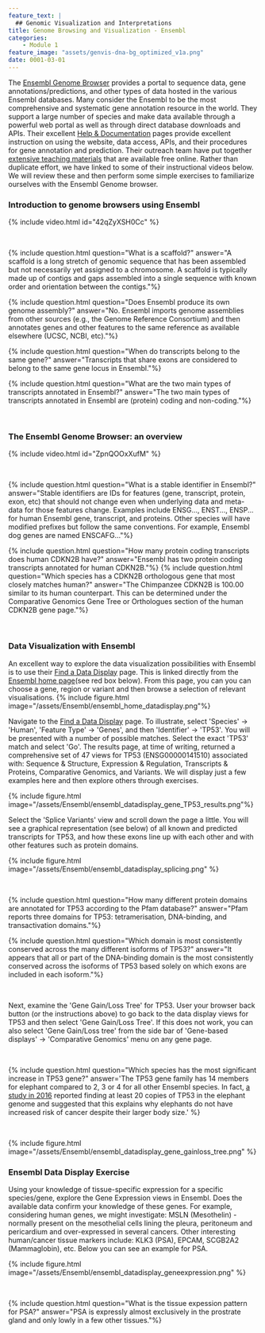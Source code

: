 ```yaml
---
feature_text: |
  ## Genomic Visualization and Interpretations
title: Genome Browsing and Visualization - Ensembl
categories:
    - Module 1
feature_image: "assets/genvis-dna-bg_optimized_v1a.png"
date: 0001-03-01
---
```


The [Ensembl Genome Browser](http://www.ensembl.org/index.html) provides a portal to sequence data, gene annotations/predictions, and other types of data hosted in the various Ensembl databases. Many consider the Ensembl to be the most comprehensive and systematic gene annotation resource in the world. They support a large number of species and make data available through a powerful web portal as well as through direct database downloads and APIs. Their excellent [Help & Documentation](http://www.ensembl.org/info/index.html) pages provide excellent instruction on using the website, data access, APIs, and their procedures for gene annotation and prediction. Their outreach team have put together [extensive teaching materials](http://www.ensembl.org/info/website/tutorials/index.html) that are available free online. Rather than duplicate effort, we have linked to some of their instructional videos below. We will review these and then perform some simple exercises to familiarize ourselves with the Ensembl Genome browser.

### Introduction to genome browsers using Ensembl

{% include video.html id="42qZyXSH0Cc" %}
<p><br></p>
{% include question.html question="What is a scaffold?" answer="A scaffold is a long stretch of genomic sequence that has been assembled but not necessarily yet assigned to a chromosome. A scaffold is typically made up of contigs and gaps assembled into a single sequence with known order and orientation between the contigs."%}

{% include question.html question="Does Ensembl produce its own genome assembly?" answer="No. Ensembl imports genome assemblies from other sources (e.g., the Genome Reference Consortium) and then annotates genes and other features to the same reference as available elsewhere (UCSC, NCBI, etc)."%}

{% include question.html question="When do transcripts belong to the same gene?" answer="Transcripts that share exons are considered to belong to the same gene locus in Ensembl."%}

{% include question.html question="What are the two main types of transcripts annotated in Ensembl?" answer="The two main types of transcripts annotated in Ensembl are (protein) coding and non-coding."%}
<p><br></p>

### The Ensembl Genome Browser: an overview

{% include video.html id="ZpnQOOxXufM" %}
<p><br></p>
{% include question.html question="What is a stable identifier in Ensembl?" answer="Stable identifiers are IDs for features (gene, transcript, protein, exon, etc) that should not change even when underlying data and meta-data for those features change. Examples include ENSG..., ENST..., ENSP... for human Ensembl gene, transcript, and proteins. Other species will have modified prefixes but follow the same conventions. For example, Ensembl dog genes are named ENSCAFG..."%}

{% include question.html question="How many protein coding transcripts does human CDKN2B have?" answer="Ensembl has two protein coding transcripts annotated for human CDKN2B."%}
{% include question.html question="Which species has a CDKN2B orthologous gene that most closely matches human?" answer="The Chimpanzee CDKN2B is 100.00 similar to its human counterpart. This can be determined under the Comparative Genomics Gene Tree or Orthologues section of the human CDKN2B gene page."%}
<p><br></p>

### Data Visualization with Ensembl

An excellent way to explore the data visualization possibilities with Ensembl is to use their [Find a Data Display](http://www.ensembl.org/info/website/gallery.html) page. This is linked directly from the [Ensembl home page](http://www.ensembl.org/index.html)(see red box below). From this page, you can you can choose a gene, region or variant and then browse a selection of relevant visualisations. 
{% include figure.html image="/assets/Ensembl/ensembl_home_datadisplay.png"%}

Navigate to the [Find a Data Display](http://www.ensembl.org/info/website/gallery.html) page. To illustrate, select 'Species' -> 'Human', 'Feature Type' -> 'Genes', and then 'Identifier' -> 'TP53'. You will be presented with a number of possible matches. Select the exact 'TP53' match and select 'Go'. The results page, at time of writing, returned a comprehensive set of 47 views for TP53 (ENSG00000141510) associated with: Sequence & Structure, Expression & Regulation, Transcripts & Proteins, Comparative Genomics, and Variants. We will display just a few examples here and then explore others through exercises.   

{% include figure.html image="/assets/Ensembl/ensembl_datadisplay_gene_TP53_results.png"%}

Select the 'Splice Variants' view and scroll down the page a little. You will see a graphical representation (see below) of all known and predicted transcripts for TP53, and how these exons line up with each other and with other features such as protein domains.  

{% include figure.html image="/assets/Ensembl/ensembl_datadisplay_splicing.png" %}

<p><br></p>
{% include question.html question="How many different protein domains are annotated for TP53 according to the Pfam database?" answer="Pfam reports three domains for TP53: tetramerisation, DNA-binding, and transactivation domains."%}

{% include question.html question="Which domain is most consistently conserved across the many different isoforms of TP53?" answer="It appears that all or part of the DNA-binding domain is the most consistently conserved across the isoforms of TP53 based solely on which exons are included in each isoform."%}
<p><br></p>

Next, examine the 'Gene Gain/Loss Tree' for TP53. User your browser back button (or the instructions above) to go back to the data display views for TP53 and then select 'Gene Gain/Loss Tree'. If this does not work, you can also select 'Gene Gain/Loss tree' from the side bar of 'Gene-based displays' -> 'Comparative Genomics' menu on any gene page.

<p><br></p>
{% include question.html question="Which species has the most significant increase in TP53 gene?" answer='The TP53 gene family has 14 members for elephant compared to 2, 3 or 4 for all other Ensembl species. In fact, <a href="https://www.ncbi.nlm.nih.gov/pmc/articles/PMC5061548/">a study in 2016</a> reported finding at least 20 copies of TP53 in the elephant genome and suggested that this explains why elephants do not have increased risk of cancer despite their larger body size.' %}
<p><br></p>

{% include figure.html image="/assets/Ensembl/ensembl_datadisplay_gene_gainloss_tree.png" %}

### Ensembl Data Display Exercise

Using your knowledge of tissue-specific expression for a specific species/gene, explore the Gene Expression views in Ensembl. Does the available data confirm your knowledge of these genes. For example, considering human genes, we might investigate: MSLN (Mesothelin) - normally present on the mesothelial cells lining the pleura, peritoneum and pericardium and over-expressed in several cancers. Other interesting human/cancer tissue markers include: KLK3 (PSA), EPCAM, SCGB2A2 (Mammaglobin), etc. Below you can see an example for PSA. 

{% include figure.html image="/assets/Ensembl/ensembl_datadisplay_geneexpression.png" %}

<p><br></p>
{% include question.html question="What is the tissue expession pattern for PSA?" answer="PSA is expressly almost exclusively in the prostrate gland and only lowly in a few other tissues."%}
<p><br></p>

